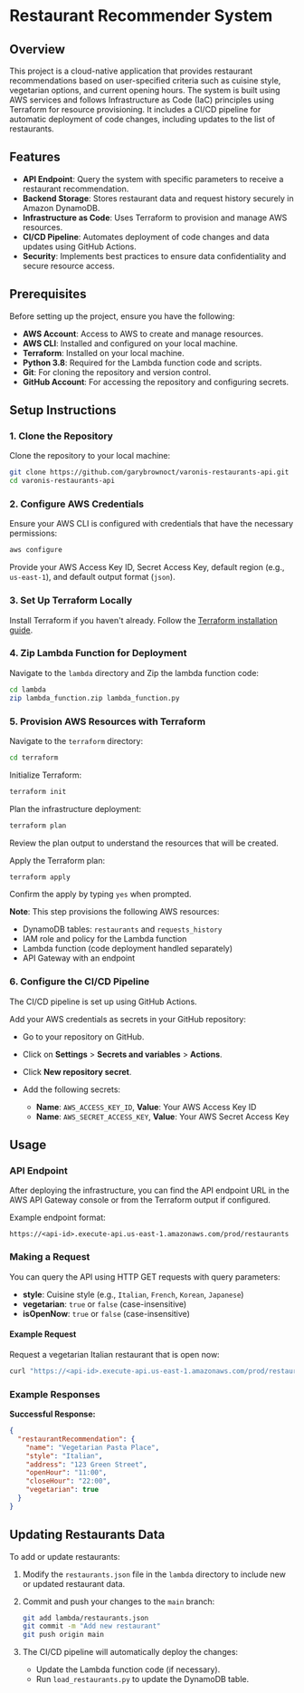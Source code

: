 # Restaurant Recommender System

## Overview

This project is a cloud-native application that provides restaurant recommendations based on user-specified criteria such as cuisine style, vegetarian options, and current opening hours. The system is built using AWS services and follows Infrastructure as Code (IaC) principles using Terraform for resource provisioning. It includes a CI/CD pipeline for automatic deployment of code changes, including updates to the list of restaurants.

## Features

- **API Endpoint**: Query the system with specific parameters to receive a restaurant recommendation.
- **Backend Storage**: Stores restaurant data and request history securely in Amazon DynamoDB.
- **Infrastructure as Code**: Uses Terraform to provision and manage AWS resources.
- **CI/CD Pipeline**: Automates deployment of code changes and data updates using GitHub Actions.
- **Security**: Implements best practices to ensure data confidentiality and secure resource access.

## Prerequisites

Before setting up the project, ensure you have the following:

- **AWS Account**: Access to AWS to create and manage resources.
- **AWS CLI**: Installed and configured on your local machine.
- **Terraform**: Installed on your local machine.
- **Python 3.8**: Required for the Lambda function code and scripts.
- **Git**: For cloning the repository and version control.
- **GitHub Account**: For accessing the repository and configuring secrets.

## Setup Instructions

### 1. Clone the Repository

Clone the repository to your local machine:

```bash
git clone https://github.com/garybrownoct/varonis-restaurants-api.git
cd varonis-restaurants-api
```

### 2. Configure AWS Credentials

Ensure your AWS CLI is configured with credentials that have the necessary permissions:

```bash
aws configure
```

Provide your AWS Access Key ID, Secret Access Key, default region (e.g., `us-east-1`), and default output format (`json`).

### 3. Set Up Terraform Locally

Install Terraform if you haven't already. Follow the [Terraform installation guide](https://learn.hashicorp.com/tutorials/terraform/install-cli).


### 4. Zip Lambda Function for Deployment

Navigate to the `lambda` directory and Zip the lambda function code:

```bash
cd lambda
zip lambda_function.zip lambda_function.py
```

### 5. Provision AWS Resources with Terraform

Navigate to the `terraform` directory:

```bash
cd terraform
```

Initialize Terraform:

```bash
terraform init
```

Plan the infrastructure deployment:

```bash
terraform plan
```

Review the plan output to understand the resources that will be created.

Apply the Terraform plan:

```bash
terraform apply
```

Confirm the apply by typing `yes` when prompted.

**Note**: This step provisions the following AWS resources:

- DynamoDB tables: `restaurants` and `requests_history`
- IAM role and policy for the Lambda function
- Lambda function (code deployment handled separately)
- API Gateway with an endpoint

### 6. Configure the CI/CD Pipeline

The CI/CD pipeline is set up using GitHub Actions.

Add your AWS credentials as secrets in your GitHub repository:

- Go to your repository on GitHub.
- Click on **Settings** > **Secrets and variables** > **Actions**.
- Click **New repository secret**.
- Add the following secrets:

  - **Name**: `AWS_ACCESS_KEY_ID`, **Value**: Your AWS Access Key ID
  - **Name**: `AWS_SECRET_ACCESS_KEY`, **Value**: Your AWS Secret Access Key

## Usage

### API Endpoint

After deploying the infrastructure, you can find the API endpoint URL in the AWS API Gateway console or from the Terraform output if configured.

Example endpoint format:

```
https://<api-id>.execute-api.us-east-1.amazonaws.com/prod/restaurants
```

### Making a Request

You can query the API using HTTP GET requests with query parameters:

- **style**: Cuisine style (e.g., `Italian`, `French`, `Korean`, `Japanese`)
- **vegetarian**: `true` or `false` (case-insensitive)
- **isOpenNow**: `true` or `false` (case-insensitive)

#### Example Request

Request a vegetarian Italian restaurant that is open now:

```bash
curl "https://<api-id>.execute-api.us-east-1.amazonaws.com/prod/restaurants?style=Italian&vegetarian=true&isOpenNow=true"
```

### Example Responses

**Successful Response:**

```json
{
  "restaurantRecommendation": {
    "name": "Vegetarian Pasta Place",
    "style": "Italian",
    "address": "123 Green Street",
    "openHour": "11:00",
    "closeHour": "22:00",
    "vegetarian": true
  }
}
```

## Updating Restaurants Data

To add or update restaurants:

1. Modify the `restaurants.json` file in the `lambda` directory to include new or updated restaurant data.
2. Commit and push your changes to the `main` branch:

   ```bash
   git add lambda/restaurants.json
   git commit -m "Add new restaurant"
   git push origin main
   ```

3. The CI/CD pipeline will automatically deploy the changes:

   - Update the Lambda function code (if necessary).
   - Run `load_restaurants.py` to update the DynamoDB table.
